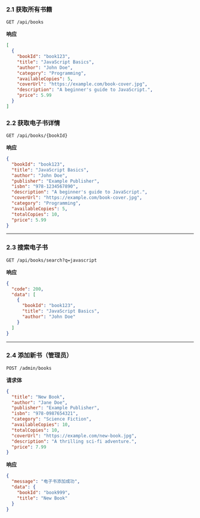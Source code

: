 ### **2.1 获取所有书籍**
```http
GET /api/books
```
**响应**
```json
[
  {
    "bookId": "book123",
    "title": "JavaScript Basics",
    "author": "John Doe",
    "category": "Programming",
    "availableCopies": 5,
    "coverUrl": "https://example.com/book-cover.jpg",
    "description": "A beginner's guide to JavaScript.",
    "price": 5.99
  }
]
```


### **2.2 获取电子书详情**
```http
GET /api/books/{bookId}
```
**响应**
```json
{
  "bookId": "book123",
  "title": "JavaScript Basics",
  "author": "John Doe",
  "publisher": "Example Publisher",
  "isbn": "978-1234567890",
  "description": "A beginner's guide to JavaScript.",
  "coverUrl": "https://example.com/book-cover.jpg",
  "category": "Programming",
  "availableCopies": 5,
  "totalCopies": 10,
  "price": 5.99
}
```

---

### **2.3 搜索电子书**
```http
GET /api/books/search?q=javascript
```
**响应**
```json
{
  "code": 200,
  "data": [
    {
      "bookId": "book123",
      "title": "JavaScript Basics",
      "author": "John Doe"
    }
  ]
}
```

---

### **2.4 添加新书（管理员）**
```http
POST /admin/books
```
**请求体**
```json
{
  "title": "New Book",
  "author": "Jane Doe",
  "publisher": "Example Publisher",
  "isbn": "978-0987654321",
  "category": "Science Fiction",
  "availableCopies": 10,
  "totalCopies": 10,
  "coverUrl": "https://example.com/new-book.jpg",
  "description": "A thrilling sci-fi adventure.",
  "price": 7.99
}
```
**响应**
```json
{
  "message": "电子书添加成功",
  "data": {
    "bookId": "book999",
    "title": "New Book"
  }
}
```
